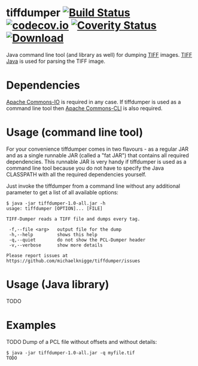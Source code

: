 # tiffdumper [![Build Status](https://travis-ci.org/michaelknigge/tiffdumper.svg?branch=master)](https://travis-ci.org/michaelknigge/tiffdumper) [![codecov.io](https://codecov.io/github/michaelknigge/tiffdumper/coverage.svg?branch=master)](https://codecov.io/github/michaelknigge/tiffdumper?branch=master) [![Coverity Status](https://scan.coverity.com/projects/17279/badge.svg)](https://scan.coverity.com/projects/17279) [![Download](https://api.bintray.com/packages/michaelknigge/maven/tiffdumper/images/download.svg) ](https://bintray.com/michaelknigge/maven/tiffdumper/_latestVersion)

Java command line tool (and library as well) for dumping [TIFF](https://en.wikipedia.org/wiki/TIFF) images. [TIFF Java](https://github.com/ngageoint/tiff-java) is used for parsing the TIFF image.

# Dependencies
[Apache Commons-IO](http://commons.apache.org/proper/commons-io/) is required in any case. If tiffdumper is used as a command line tool then [Apache Commons-CLI](http://commons.apache.org/proper/commons-cli/) is also required.

# Usage (command line tool)
For your convenience tiffdumper comes in two flavours - as a regular JAR and as a single runnable JAR (called a "fat JAR") that contains all required dependencies. This runnable JAR is very handy if tiffdumper is used as a command line tool because you do not have to specify the Java CLASSPATH with all the required dependencies yourself.

Just invoke the tiffdumper from a command line without any additional parameter to get a list of all available options:

```
$ java -jar tiffdumper-1.0-all.jar -h
usage: tiffdumper [OPTION]... [FILE]

TIFF-Dumper reads a TIFF file and dumps every tag.

 -f,--file <arg>   output file for the dump
 -h,--help         shows this help
 -q,--quiet        do not show the PCL-Dumper header
 -v,--verbose      show more details

Please report issues at https://github.com/michaelknigge/tiffdumper/issues
```

# Usage (Java library)
TODO

# Examples
TODO
Dump of a PCL file without offsets and without details:

```
$ java -jar tiffdumper-1.0-all.jar -q myfile.tif
TODO
```
